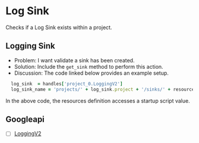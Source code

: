 # Log Sink

Checks if a Log Sink exists within a project.

## Logging Sink 

* Problem: I want validate a sink has been created.
* Solution: Include the `get_sink` method to perform this action.
* Discussion: The code linked below provides an example setup.

```ruby
  log_sink  = handles['project_0.LoggingV2']
  log_sink_name = 'projects/' + log_sink.project + '/sinks/' + resources['project_0']['startup_script.log_sink_name']
```

In the above code, the resources definition accesses a startup script value.

## Googleapi 

-[ ] [LoggingV2](https://googleapis.dev/ruby/google-api-client/latest/Google/Apis/LoggingV2.html) 
